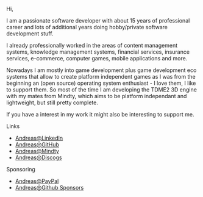 Hi,

I am a passionate software developer with about 15 years of professional career and lots of additional years doing hobby/private software development stuff.

I already professionally worked in the areas of content management systems, knowledge management systems, financial services, insurance services, e-commerce, computer games, mobile applications and more.

Nowadays I am mostly into game development plus game development eco systems that allow to create platform independent games as I was from the beginning an (open source) operating system enthusiast - I love them, I like to support them.
So most of the time I am developing the TDME2 3D engine with my mates from Mindty, which aims to be platform independant and lightweight, but still pretty complete.

If you have a interest in my work it might also be interesting to support me.

Links
- [Andreas@LinkedIn](https://de.linkedin.com/pub/andreas-drewke/26/15/490)
- [Andreas@GitHub](https://github.com/andreasdr)
- [Andreas@Mindty](https://www.mindty.com/andreasdrewke)
- [Andreas@Discogs](https://www.discogs.com/artist/6121830-Andreas-Drewke)

Sponsoring
- [Andreas@PayPal](https://www.paypal.me/andreasdrewke)
- [Andreas@Github Sponsors](https://github.com/sponsors/andreasdr)
